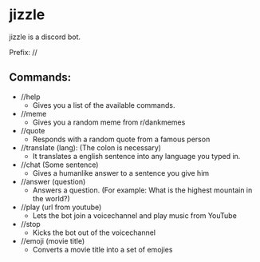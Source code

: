 # jizzle
jizzle is a discord bot.

Prefix: //

## Commands:
- //help
  - Gives you a list of the available commands.
- //meme
  - Gives you a random meme from r/dankmemes
- //quote
  - Responds with a random quote from a famous person
- //translate (lang): (The colon is necessary)
  - It translates a english sentence into any language you typed in.
- //chat (Some sentence)
  - Gives a humanlike answer to a sentence you give him
- //answer (question)
  - Answers a question. (For example: What is the highest mountain in the world?)
- //play (url from youtube)
  - Lets the bot join a voicechannel and play music from YouTube
- //stop
  - Kicks the bot out of the voicechannel
- //emoji (movie title)
  - Converts a movie title into a set of emojies
